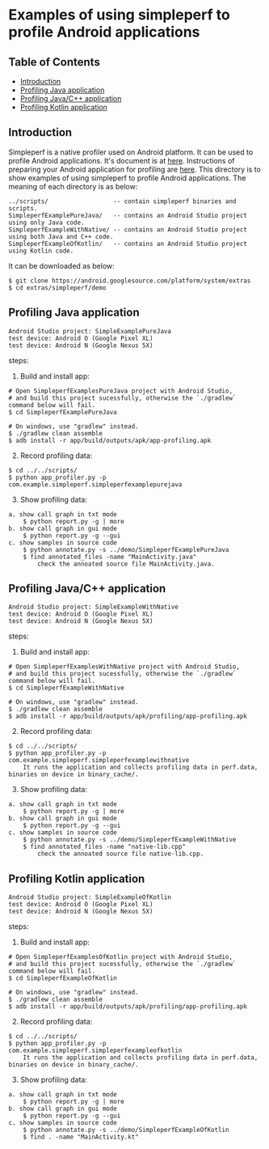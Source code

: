 # Examples of using simpleperf to profile Android applications

## Table of Contents

- [Introduction](#introduction)
- [Profiling Java application](#profiling-java-application)
- [Profiling Java/C++ application](#profiling-javac-application)
- [Profiling Kotlin application](#profiling-kotlin-application)

## Introduction

Simpleperf is a native profiler used on Android platform. It can be used to profile Android
applications. It's document is at [here](https://android.googlesource.com/platform/system/extras/+/master/simpleperf/README.md).
Instructions of preparing your Android application for profiling are [here](https://android.googlesource.com/platform/system/extras/+/master/simpleperf/README.md#Android-application-profiling).
This directory is to show examples of using simpleperf to profile Android applications. The
meaning of each directory is as below:

    ../scripts/                  -- contain simpleperf binaries and scripts.
    SimpleperfExamplePureJava/   -- contains an Android Studio project using only Java code.
    SimpleperfExampleWithNative/ -- contains an Android Studio project using both Java and C++ code.
    SimpleperfExampleOfKotlin/   -- contains an Android Studio project using Kotlin code.

It can be downloaded as below:

    $ git clone https://android.googlesource.com/platform/system/extras
    $ cd extras/simpleperf/demo

## Profiling Java application

    Android Studio project: SimpleExamplePureJava
    test device: Android O (Google Pixel XL)
    test device: Android N (Google Nexus 5X)

steps:
1. Build and install app:
```
# Open SimpleperfExamplesPureJava project with Android Studio,
# and build this project sucessfully, otherwise the `./gradlew` command below will fail.
$ cd SimpleperfExamplePureJava

# On windows, use "gradlew" instead.
$ ./gradlew clean assemble
$ adb install -r app/build/outputs/apk/app-profiling.apk
```

2. Record profiling data:
```
$ cd ../../scripts/
$ python app_profiler.py -p com.example.simpleperf.simpleperfexamplepurejava
```

3. Show profiling data:
```
a. show call graph in txt mode
    $ python report.py -g | more
b. show call graph in gui mode
    $ python report.py -g --gui
c. show samples in source code
    $ python annotate.py -s ../demo/SimpleperfExamplePureJava
    $ find annotated_files -name "MainActivity.java"
        check the annoated source file MainActivity.java.
```

## Profiling Java/C++ application

    Android Studio project: SimpleExampleWithNative
    test device: Android O (Google Pixel XL)
    test device: Android N (Google Nexus 5X)

steps:
1. Build and install app:
```
# Open SimpleperfExamplesWithNative project with Android Studio,
# and build this project sucessfully, otherwise the `./gradlew` command below will fail.
$ cd SimpleperfExampleWithNative

# On windows, use "gradlew" instead.
$ ./gradlew clean assemble
$ adb install -r app/build/outputs/apk/profiling/app-profiling.apk
```

2. Record profiling data:
```
$ cd ../../scripts/
$ python app_profiler.py -p com.example.simpleperf.simpleperfexamplewithnative
    It runs the application and collects profiling data in perf.data, binaries on device in binary_cache/.
```

3. Show profiling data:
```
a. show call graph in txt mode
    $ python report.py -g | more
b. show call graph in gui mode
    $ python report.py -g --gui
c. show samples in source code
    $ python annotate.py -s ../demo/SimpleperfExampleWithNative
    $ find annotated_files -name "native-lib.cpp"
        check the annoated source file native-lib.cpp.
```

## Profiling Kotlin application

    Android Studio project: SimpleExampleOfKotlin
    test device: Android O (Google Pixel XL)
    test device: Android N (Google Nexus 5X)

steps:
1. Build and install app:
```
# Open SimpleperfExamplesOfKotlin project with Android Studio,
# and build this project sucessfully, otherwise the `./gradlew` command below will fail.
$ cd SimpleperfExampleOfKotlin

# On windows, use "gradlew" instead.
$ ./gradlew clean assemble
$ adb install -r app/build/outputs/apk/profiling/app-profiling.apk
```

2. Record profiling data:
```
$ cd ../../scripts/
$ python app_profiler.py -p com.example.simpleperf.simpleperfexampleofkotlin
    It runs the application and collects profiling data in perf.data, binaries on device in binary_cache/.
```

3. Show profiling data:
```
a. show call graph in txt mode
    $ python report.py -g | more
b. show call graph in gui mode
    $ python report.py -g --gui
c. show samples in source code
    $ python annotate.py -s ../demo/SimpleperfExampleOfKotlin
    $ find . -name "MainActivity.kt"
```
